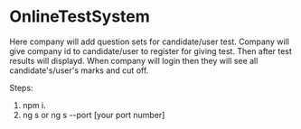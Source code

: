 # OnlineTestSystem
 Here company will add question sets for candidate/user test. Company will give company id to candidate/user to register for giving test. Then after test results will displayd. When company will login then they will see all candidate's/user's marks and cut off.


Steps:
1. npm i.
2. ng s or ng s --port [your port number]
